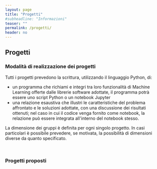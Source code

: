 ```yaml
---
layout: page
title: "Progetti"
#subheadline: "Informazioni"
teaser: ""
permalink: /progetti/
header: no
---
```


## Progetti

### Modalità di realizzazione dei progetti 

Tutti i progetti prevedono la scrittura, utilizzando il linguaggio Python, di:

* un programma che richiami e integri tra loro funzionalità di Machine Learning
offerte dalle librerie software adottate, il programma potrà essere uno script Python o un notebook Jupyter
* una relazione esaustiva che illustri le caratteristiche del problema affrontato e le soluzioni adottate, con una discussione dei risultati ottenuti; nel caso in cui il codice venga fornito come notebook, la relazione può essere integrata all'interno del notebook stesso.

La dimensione dei gruppi è definita per ogni singolo progetto. In casi particolari è possibile prevedere, se motivata, la possibilità di dimensioni diverse da quanto specificato.

 
### Progetti proposti
<!--
#### Progetti relativi al solo corso di Machine learning
Per gruppi composti da 2 studenti

- 1 Twitter sentiment analysis [Link](https://www.kaggle.com/c/twitter-sentiment-analysis2/overview)

*The task is to build a model that will determine the tone (neutral, positive, negative) of the text. To do this, you will need to train the model on the existing data (train.csv). The resulting model will have to determine the class (neutral, positive, negative) of new texts (test data that were not used to build the model) with maximum accuracy.*




- 2 Higgs Boson [Link1](https://higgsml.lal.in2p3.fr/documentation/) [Link2](https://data.world/uci/higgs)

*Classification problem to distinguish between a signal process which produces Higgs bosons and a background process which does not. The goal of the Higgs Boson Machine Learning Challenge is to explore the potential of advanced machine learning methods to improve the discovery significance of the experiment. No knowledge of particle physics is required. Using simulated data with features characterizing events detected by ATLAS, your task is to classify events into "tau tau decay of a Higgs boson" versus "background."*


- 3 Fifty Victorian Era Novelists Authorship Attribution Data ﻿ [Link](https://dataworks.iupui.edu/handle/11243/23)

*Authorship attribution is the process of identifying the author of a given text and from the machine learning perspective, it can be seen as a classification problem.*

- 4 Music genre recognition [Link](https://www.crowdai.org/challenges/www-2018-challenge-learning-to-recognize-musical-genre)

*The task of this challenge, one of the four official challenges of the Web Conference (WWW2018) challenges track, is to recognize the musical genre of a piece of music of which only a recording is available. Genres are broad, e.g. pop or rock, and each song only has one target genre. The data for this challenge comes from the recently published FMA dataset, which is a dump of the Free Music Archive (FMA), an interactive library of high-quality and curated audio which is freely and openly available to the public.*



- 5 Malaria Cell Images Dataset  [Link](https://www.kaggle.com/iarunava/cell-images-for-detecting-malaria)

*Save humans by detecting and deploying Image Cells that contain Malaria or not!*

- 6 Audio features of songs ranging from 1922 to 2011 [Link](https://www.kaggle.com/uciml/msd-audio-features)

*Use this dataset to predict the years that each song was released based on it's audio features*


- 7 Exploring how artificial intelligence technologies could be leveraged to combat fake news through Stance Detection. [Link](http://www.fakenewschallenge.org)

*Stance Detection involves estimating the relative perspective (or stance) of two pieces of text relative to a topic, claim or issue. We have chosen the task of estimating the stance of a body text from a news article relative to a headline. Specifically, the body text may agree, disagree, discuss or be unrelated to the headline.*

- 8 Tappy Keystroke Data with Parkinson's Patients [Link](https://www.kaggle.com/valkling/tappy-keystroke-data-with-parkinsons-patients)

*The dataset contains keystroke logs collected from over 200 subjects, with and without Parkinson's Disease (PD), as they typed normally on their own computer (without any supervision) over a period of weeks or months (having initially installed a custom keystroke recording app, Tappy). This dataset has been collected and analyzed in order to indicate that the routine interaction with computer keyboards can be used to detect changes in the characteristics of finger movement in the early stages of PD.*


- 9 Skin Cancer MNIST: HAM10000 [Link](https://www.kaggle.com/kmader/skin-cancer-mnist-ham10000)

*Training of neural networks for automated diagnosis of pigmented skin lesions is hampered by the small size and lack of diversity of available dataset of dermatoscopic images. We tackle this problem by releasing the HAM10000 ("Human Against Machine with 10000 training images") dataset. We collected dermatoscopic images from different populations, acquired and stored by different modalities. The final dataset consists of 10015 dermatoscopic images which can serve as a training set for academic machine learning purposes.*



- 10 Activity molecule against HIV infection [Link](https://codalab.lri.fr/competitions/9)

*The objective is to predict which compounds are active against the AIDS HIV infection. The dataset has two classes : active or inactive (Binary Classification). The variables represent properties of the molecule inferred from its structure. The problem is therefore to relate structure to activity (a QSAR=quantitative structure - activity relationship problem) to screen new compounds before actually testing them (a HTS=High Throughput Screening problem).*



- 11 Merck Molecular Activity Challenge [Link](https://www.kaggle.com/c/MerckActivity/overview/description)

*When developing new medicines it is important to identify molecules that are highly active toward their intended targets but not toward other targets that might cause side effects. The objective of this competition is to identify the best statistical techniques for predicting biological activities of different molecules, both on- and off-target, given numerical descriptors generated from their chemical structures*


#### Progetti che possono essere completati, a scelta, per il corso di machine learning o per quello di Web mining and retrieval


- 12 Hate speech detection on Twitter [Link](https://www.kaggle.com/vkrahul/twitter-hate-speech)

*Text classification. Gruppo di 1 studente*
 

- 13  Semeval 2019: HateEval [Link](https://competitions.codalab.org/competitions/19935)

*Multilingual detection of hate speech against immigrants and women in Twitter. Gruppo di 1 studente*


- 14 Semeval 2019: Offense Recognition [Link](https://competitions.codalab.org/competitions/20011)

*Identifying and Categorizing Offensive Language in Social Media. Gruppo di 1 studente*


- 15 SemEval 2019 RumourEval [link](https://competitions.codalab.org/competitions/19938)

*Automatically determine the veracity of rumours. Gruppo di 1 studente*


- 16 COCO Retrieval [link](http://cocodataset.org/#home) 

*Learning to rank. Gruppo di 1 studente*


- 17 COCO Image Processing [link](http://cocodataset.org/#detection-2016)

*Object detection: computationally intensive. Gruppo di 2 studenti*


- 18 COCO Ita Captioning [link](http://cocodataset.org/#captions-2015)

*Image to text transcription: computationally intensive. Gruppo di 1-2 studenti*

- 19 COCO Eng Captioning [link](http://cocodataset.org/#captions-2015)

*Image to text transcription: computationally intensive. Gruppo di 1-2 studenti*


- 20 Bridgstone Hackaton (Driver det.) [Link]({{ site.baseurl }}{%link store/bridgestone.pdf %})

*Driver detection: computationally intensive. Gruppo di 2 studenti. Scadenza breve*

- 21 Bridgstone Hackaton (Tier cons.) [Link]({{ site.baseurl }}{%link store/bridgestone.pdf %})

*Tier consuption prediction: computationally intensive. Gruppo di 2 studenti. Scadenza breve*

- 22 Bridgstone Hackaton (Driver Styles) [Link]({{ site.baseurl }}{%link store/bridgestone.pdf %})

*Clustering drivers: computationally intensive. Gruppo di 2 studenti. Scadenza breve*

- 23 Face generation through GANs [Link](https://github.com/NVlabs/stylegan)

*Applying Generative adversarial networks for face generation: computationally intensive. Gruppo di 1-2 studenti*


#### Progetti comuni ai due corsi (permettono l'acquisizione dei cfu per entrambi i corsi)

Versioni estese dei progetti 12-16

- 1a estensione: applicare, considerando anche lo specifico dominio considerato, metodi di derivazione di feature da quelle esistenti (feature engineering) al perseguimento degli obiettivi del task. Gruppi di 2 studenti

- 2a estensione: oltre alla 1a estensione, sviluppo di una applicazione, con relativa interfaccia, che consenta di interrogare il modello derivato rispetto a nuove istanze. Gruppi di 3 studenti

- 3a estensione: oltre alla 2a estensione, implementazione del progetto su framework Big Data Hadoop/Spark. Attribuzione di 3-6 crediti D aggiuntivi, in funzione della complessità dell'implemetazione
-->
